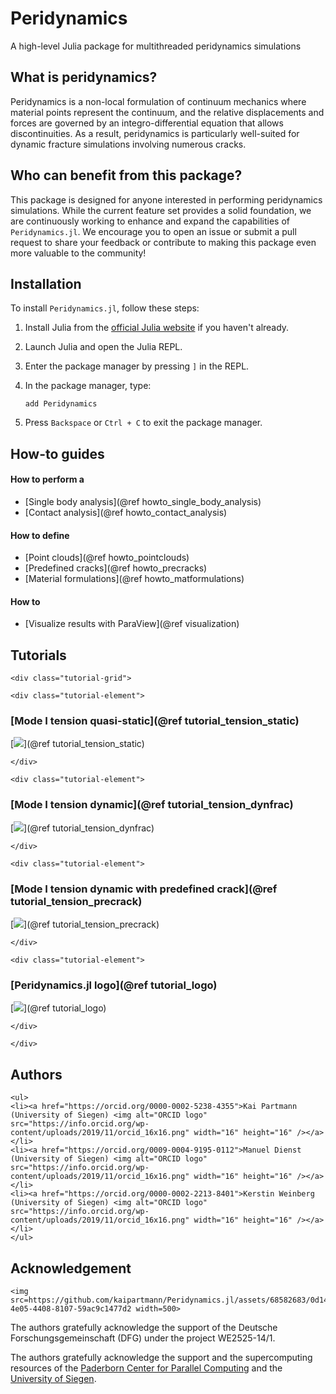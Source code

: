 # Peridynamics

A high-level Julia package for multithreaded peridynamics simulations

## What is peridynamics?
Peridynamics is a non-local formulation of continuum mechanics where material points represent the continuum, and the relative displacements and forces are governed by an integro-differential equation that allows discontinuities. As a result, peridynamics is particularly well-suited for dynamic fracture simulations involving numerous cracks.

## Who can benefit from this package?
This package is designed for anyone interested in performing peridynamics simulations. While the current feature set provides a solid foundation, we are continuously working to enhance and expand the capabilities of `Peridynamics.jl`. We encourage you to open an issue or submit a pull request to share your feedback or contribute to making this package even more valuable to the community!

## Installation

To install `Peridynamics.jl`, follow these steps:

1. Install Julia from the [official Julia website](https://julialang.org/) if you haven't already.

2. Launch Julia and open the Julia REPL.

3. Enter the package manager by pressing `]` in the REPL.

4. In the package manager, type:
   ```
   add Peridynamics
   ```

5. Press `Backspace` or `Ctrl + C` to exit the package manager.

## How-to guides
#### How to perform a
- [Single body analysis](@ref howto_single_body_analysis)
- [Contact analysis](@ref howto_contact_analysis)

#### How to define
- [Point clouds](@ref howto_pointclouds)
- [Predefined cracks](@ref howto_precracks)
- [Material formulations](@ref howto_matformulations)

#### How to
- [Visualize results with ParaView](@ref visualization)

## Tutorials

```@raw html
<div class="tutorial-grid"> 
```

```@raw html
<div class="tutorial-element"> 
```

### [Mode I tension quasi-static](@ref tutorial_tension_static)
[![](assets/tension_static.gif)](@ref tutorial_tension_static)

```@raw html
</div> 
```

```@raw html
<div class="tutorial-element"> 
```

### [Mode I tension dynamic](@ref tutorial_tension_dynfrac)
[![](assets/tension_dynfrac.gif)](@ref tutorial_tension_dynfrac)

```@raw html
</div>
```

```@raw html
<div class="tutorial-element"> 
```

### [Mode I tension dynamic with predefined crack](@ref tutorial_tension_precrack)
[![](assets/tension_precrack_damage.gif)](@ref tutorial_tension_precrack)

```@raw html
</div> 
```

```@raw html
<div class="tutorial-element"> 
```

### [Peridynamics.jl logo](@ref tutorial_logo)
[![](assets/logo.gif)](@ref tutorial_logo)

```@raw html
</div>
```
```@raw html
</div>
```

## Authors

```@raw html
<ul>
<li><a href="https://orcid.org/0000-0002-5238-4355">Kai Partmann (University of Siegen) <img alt="ORCID logo" src="https://info.orcid.org/wp-content/uploads/2019/11/orcid_16x16.png" width="16" height="16" /></a></li>
<li><a href="https://orcid.org/0009-0004-9195-0112">Manuel Dienst (University of Siegen) <img alt="ORCID logo" src="https://info.orcid.org/wp-content/uploads/2019/11/orcid_16x16.png" width="16" height="16" /></a></li>
<li><a href="https://orcid.org/0000-0002-2213-8401">Kerstin Weinberg (University of Siegen) <img alt="ORCID logo" src="https://info.orcid.org/wp-content/uploads/2019/11/orcid_16x16.png" width="16" height="16" /></a></li>
</ul>
```

## Acknowledgement
```@raw html
<img src=https://github.com/kaipartmann/Peridynamics.jl/assets/68582683/0d14a65b-4e05-4408-8107-59ac9c1477d2 width=500>
```
The authors gratefully acknowledge the support of the Deutsche Forschungsgemeinschaft (DFG) under the project WE2525-14/1.

The authors gratefully acknowledge the support and the supercomputing resources of the [Paderborn Center for Parallel Computing](https://pc2.uni-paderborn.de) and the [University of Siegen](https://cluster.uni-siegen.de).
